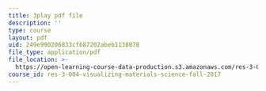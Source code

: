 ```yaml
---
title: 3play pdf file
description: ''
type: course
layout: pdf
uid: 249e990206833cf687202abeb1138878
file_type: application/pdf
file_location: >-
  https://open-learning-course-data-production.s3.amazonaws.com/res-3-004-visualizing-materials-science-fall-2017/249e990206833cf687202abeb1138878_4-YaJUUTrNw.pdf
course_id: res-3-004-visualizing-materials-science-fall-2017
---
```

